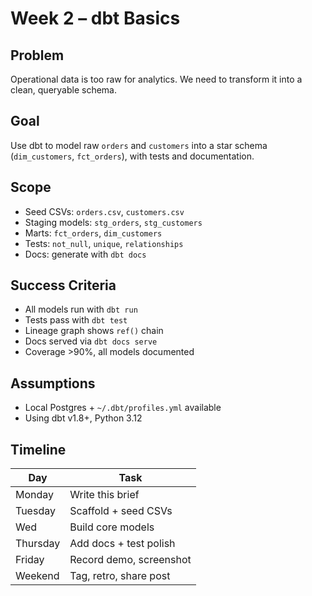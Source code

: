 # Week 2 – dbt Basics

## Problem
Operational data is too raw for analytics. We need to transform it into a clean, queryable schema.

##  Goal
Use dbt to model raw `orders` and `customers` into a star schema (`dim_customers`, `fct_orders`), with tests and documentation.

##  Scope
- Seed CSVs: `orders.csv`, `customers.csv`
- Staging models: `stg_orders`, `stg_customers`
- Marts: `fct_orders`, `dim_customers`
- Tests: `not_null`, `unique`, `relationships`
- Docs: generate with `dbt docs`

## Success Criteria
- All models run with `dbt run`
- Tests pass with `dbt test`
- Lineage graph shows `ref()` chain
- Docs served via `dbt docs serve`
- Coverage >90%, all models documented

##  Assumptions
- Local Postgres + `~/.dbt/profiles.yml` available
- Using dbt v1.8+, Python 3.12

##  Timeline
| Day     | Task                       |
|-------- |---------------------------|
| Monday  | Write this brief           |
| Tuesday | Scaffold + seed CSVs       |
| Wed     | Build core models          |
| Thursday| Add docs + test polish     |
| Friday  | Record demo, screenshot    |
| Weekend | Tag, retro, share post     |
